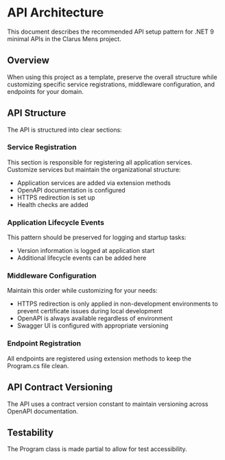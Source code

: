 # API Architecture

This document describes the recommended API setup pattern for .NET 9 minimal APIs in the Clarus Mens project.

## Overview

When using this project as a template, preserve the overall structure while customizing specific
service registrations, middleware configuration, and endpoints for your domain.

## API Structure

The API is structured into clear sections:

### Service Registration

This section is responsible for registering all application services.
Customize services but maintain the organizational structure:

- Application services are added via extension methods
- OpenAPI documentation is configured
- HTTPS redirection is set up
- Health checks are added

### Application Lifecycle Events

This pattern should be preserved for logging and startup tasks:

- Version information is logged at application start
- Additional lifecycle events can be added here

### Middleware Configuration

Maintain this order while customizing for your needs:

- HTTPS redirection is only applied in non-development environments to prevent certificate issues during local development
- OpenAPI is always available regardless of environment
- Swagger UI is configured with appropriate versioning

### Endpoint Registration

All endpoints are registered using extension methods to keep the Program.cs file clean.

## API Contract Versioning

The API uses a contract version constant to maintain versioning across OpenAPI documentation.

## Testability

The Program class is made partial to allow for test accessibility.
